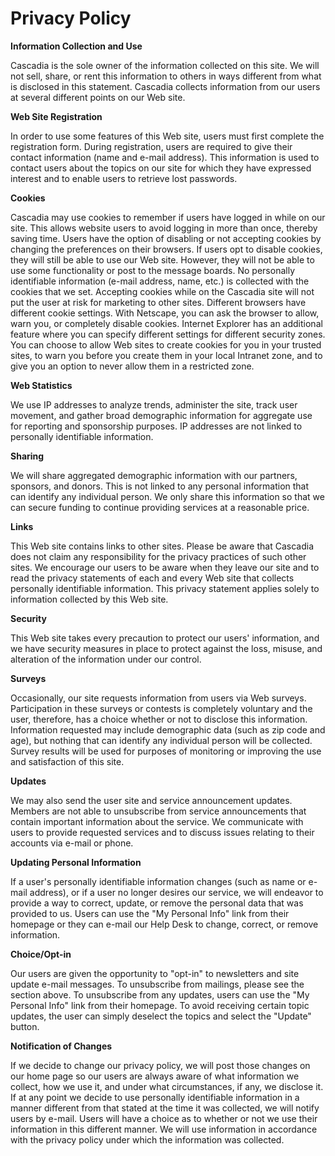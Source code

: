 # Privacy Policy

**Information Collection and Use**

Cascadia is the sole owner of the information collected on this site. We will not sell, share, or rent this information to others in ways different from what is disclosed in this statement. Cascadia collects information from our users at several different points on our Web site.



**Web Site Registration**

In order to use some features of this Web site, users must first complete the registration form. During registration, users are required to give their contact information (name and e-mail address). This information is used to contact users about the topics on our site for which they have expressed interest and to enable users to retrieve lost passwords.



**Cookies**

Cascadia may use cookies to remember if users have logged in while on our site. This allows website users to avoid logging in more than once, thereby saving time. Users have the option of disabling or not accepting cookies by changing the preferences on their browsers. If users opt to disable cookies, they will still be able to use our Web site. However, they will not be able to use some functionality or post to the message boards. No personally identifiable information (e-mail address, name, etc.) is collected with the cookies that we set. Accepting cookies while on the Cascadia site will not put the user at risk for marketing to other sites. Different browsers have different cookie settings. With Netscape, you can ask the browser to allow, warn you, or completely disable cookies. Internet Explorer has an additional feature where you can specify different settings for different security zones. You can choose to allow Web sites to create cookies for you in your trusted sites, to warn you before you create them in your local Intranet zone, and to give you an option to never allow them in a restricted zone.



**Web Statistics**

We use IP addresses to analyze trends, administer the site, track user movement, and gather broad demographic information for aggregate use for reporting and sponsorship purposes. IP addresses are not linked to personally identifiable information.



**Sharing**

We will share aggregated demographic information with our partners, sponsors, and donors. This is not linked to any personal information that can identify any individual person. We only share this information so that we can secure funding to continue providing services at a reasonable price.



**Links**

This Web site contains links to other sites. Please be aware that Cascadia does not claim any responsibility for the privacy practices of such other sites. We encourage our users to be aware when they leave our site and to read the privacy statements of each and every Web site that collects personally identifiable information. This privacy statement applies solely to information collected by this Web site.



**Security**

This Web site takes every precaution to protect our users' information, and we have security measures in place to protect against the loss, misuse, and alteration of the information under our control.



**Surveys**

Occasionally, our site requests information from users via Web surveys. Participation in these surveys or contests is completely voluntary and the user, therefore, has a choice whether or not to disclose this information. Information requested may include demographic data (such as zip code and age), but nothing that can identify any individual person will be collected. Survey results will be used for purposes of monitoring or improving the use and satisfaction of this site.



**Updates**

We may also send the user site and service announcement updates. Members are not able to unsubscribe from service announcements that contain important information about the service. We communicate with users to provide requested services and to discuss issues relating to their accounts via e-mail or phone.



**Updating Personal Information**

If a user's personally identifiable information changes (such as name or e-mail address), or if a user no longer desires our service, we will endeavor to provide a way to correct, update, or remove the personal data that was provided to us. Users can use the "My Personal Info" link from their homepage or they can e-mail our Help Desk to change, correct, or remove information.



**Choice/Opt-in**

Our users are given the opportunity to "opt-in" to newsletters and site update e-mail messages. To unsubscribe from mailings, please see the section above. To unsubscribe from any updates, users can use the "My Personal Info" link from their homepage. To avoid receiving certain topic updates, the user can simply deselect the topics and select the "Update" button.



**Notification of Changes**

If we decide to change our privacy policy, we will post those changes on our home page so our users are always aware of what information we collect, how we use it, and under what circumstances, if any, we disclose it. If at any point we decide to use personally identifiable information in a manner different from that stated at the time it was collected, we will notify users by e-mail. Users will have a choice as to whether or not we use their information in this different manner. We will use information in accordance with the privacy policy under which the information was collected.
